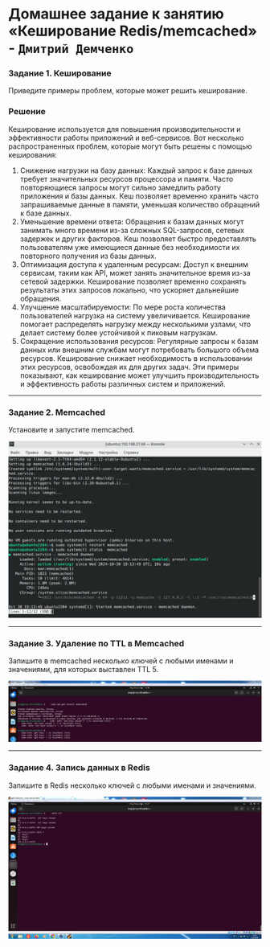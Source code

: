 # Домашнее задание к занятию «Кеширование Redis/memcached»    - `Дмитрий Демченко`

### Задание 1. Кеширование 

Приведите примеры проблем, которые может решить кеширование. 

### Решение

Кеширование используется для повышения производительности и эффективности работы приложений и веб-сервисов. Вот несколько распространенных проблем, которые могут быть решены с помощью кеширования:
1. Снижение нагрузки на базу данных: Каждый запрос к базе данных требует значительных ресурсов процессора и памяти. Часто повторяющиеся запросы могут сильно замедлить работу приложения и базы данных. Кеш позволяет временно хранить часто запрашиваемые данные в памяти, уменьшая количество обращений к базе данных.
2. Уменьшение времени ответа: Обращения к базам данных могут занимать много времени из-за сложных SQL-запросов, сетевых задержек и других факторов. Кеш позволяет быстро предоставлять пользователям уже имеющиеся данные без необходимости их повторного получения из базы данных.
3. Оптимизация доступа к удаленным ресурсам: Доступ к внешним сервисам, таким как API, может занять значительное время из-за сетевой задержки. Кеширование позволяет временно сохранять результаты этих запросов локально, что ускоряет дальнейшие обращения.
4. Улучшение масштабируемости: По мере роста количества пользователей нагрузка на систему увеличивается. Кеширование помогает распределять нагрузку между несколькими узлами, что делает систему более устойчивой к пиковым нагрузкам.
5. Сокращение использования ресурсов: Регулярные запросы к базам данных или внешним службам могут потребовать большого объема ресурсов. Кеширование снижает необходимость в использовании этих ресурсов, освобождая их для других задач.
Эти примеры показывают, как кеширование может улучшить производительность и эффективность работы различных систем и приложений.

---

### Задание 2. Memcached

Установите и запустите memcached.

![scrin emcached](img/scr1.png)

---

### Задание 3. Удаление по TTL в Memcached

Запишите в memcached несколько ключей с любыми именами и значениями, для которых выставлен TTL 5. 

![scrin emcached 2](img/scr2.png)

---

### Задание 4. Запись данных в Redis

Запишите в Redis несколько ключей с любыми именами и значениями. 


![scrin rdis](img/scr3.png)